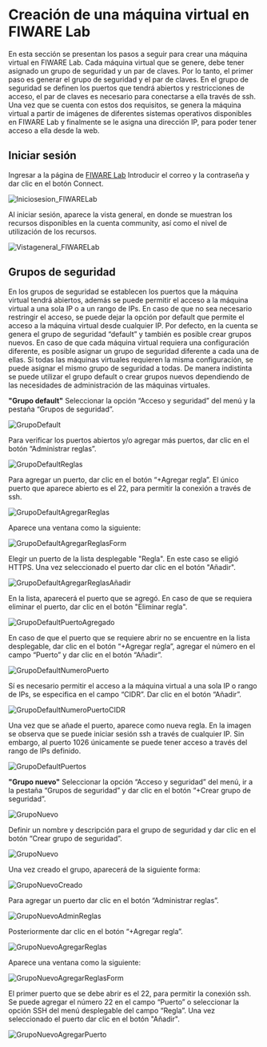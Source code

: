 # Creación de una máquina virtual en FIWARE Lab
En esta sección se presentan los pasos a seguir para crear una máquina virtual en FIWARE Lab.
Cada máquina virtual que se genere, debe tener asignado un grupo de seguridad y un par de claves. Por lo tanto, el primer paso es generar el grupo de seguridad y el par de claves. En el grupo de seguridad se definen los puertos que tendrá abiertos y restricciones de acceso, el par de claves es necesario para conectarse a ella través de ssh.
Una vez que se cuenta con estos dos requisitos, se genera la máquina virtual a partir de imágenes de diferentes sistemas operativos disponibles en FIWARE Lab y finalmente se le asigna una dirección IP, para poder tener acceso a ella desde la web.

## Iniciar sesión
Ingresar a la página de [FIWARE Lab](https://cloud.lab.fiware.org/)
Introducir el correo y la contraseña y dar clic en el botón Connect.

  ![Iniciosesion_FIWARELab](./images//VMFL-00.png)

Al iniciar sesión, aparece la vista general, en donde se muestran los recursos disponibles en la cuenta community, así como el nivel de utilización de los recursos.

  ![Vistageneral_FIWARELab](./images//VMFL-01.png)

## Grupos de seguridad

En los grupos de seguridad se establecen los puertos que la máquina virtual tendrá abiertos, además se puede permitir el acceso a la máquina virtual a una sola IP o a un rango de IPs. En caso de que no sea necesario restringir el acceso, se puede dejar la opción por default que permite el acceso a la máquina virtual desde cualquier IP.
Por defecto, en la cuenta se genera el grupo de seguridad “default” y también es posible crear grupos nuevos.
En caso de que cada máquina virtual requiera una configuración diferente, es posible asignar un grupo de seguridad diferente a cada una de ellas. Si todas las máquinas virtuales requieren la misma configuración, se puede asignar el mismo grupo de seguridad a todas.
De manera indistinta se puede utilizar el grupo default o crear grupos nuevos dependiendo de las necesidades de administración de las máquinas virtuales.

**"Grupo default"**
Seleccionar la opción “Acceso y seguridad” del menú y la pestaña “Grupos de seguridad”.

  ![GrupoDefault](./images//VMFL-02.png)

Para verificar los puertos abiertos y/o agregar más puertos, dar clic en el botón “Administrar reglas”.

  ![GrupoDefaultReglas](./images//VMFL-03.png)

Para agregar un puerto, dar clic en el botón “+Agregar regla”. El único puerto que aparece abierto es el 22, para permitir la conexión a través de ssh.

  ![GrupoDefaultAgregarReglas](./images//VMFL-04.png)

Aparece una ventana como la siguiente:

  ![GrupoDefaultAgregarReglasForm](./images//VMFL-05.png)

Elegir un puerto de la lista desplegable "Regla". En este caso se eligió HTTPS. Una vez seleccionado el puerto dar clic en el botón "Añadir".

  ![GrupoDefaultAgregarReglasAñadir](./images//VMFL-06.png)

En la lista, aparecerá el puerto que se agregó. En caso de que se requiera eliminar el puerto, dar clic en el botón "Eliminar regla".

  ![GrupoDefaultPuertoAgregado](./images//VMFL-07.png)

En caso de que el puerto que se requiere abrir no se encuentre en la lista desplegable, dar clic en el botón “+Agregar regla”, agregar el número en el campo “Puerto” y dar clic en el botón “Añadir”.

  ![GrupoDefaultNumeroPuerto](./images//VMFL-08.png)

Sí es necesario permitir el acceso a la máquina virtual a una sola IP o rango de IPs, se especifica en el campo “CIDR”. Dar clic en el botón “Añadir”.

  ![GrupoDefaultNumeroPuertoCIDR](./images//VMFL-09.png)

Una vez que se añade el puerto, aparece como nueva regla. En la imagen se observa que se puede iniciar sesión ssh a través de cualquier IP. Sin embargo, al puerto 1026 únicamente se puede tener acceso a través del rango de IPs definido.

  ![GrupoDefaultPuertos](./images//VMFL-10.png)

**"Grupo nuevo"**
Seleccionar la opción “Acceso y seguridad” del menú, ir a la pestaña “Grupos de seguridad” y dar clic en el botón “+Crear grupo de seguridad”.

  ![GrupoNuevo](./images//VMFL-11.png)

Definir un nombre y descripción para el grupo de seguridad y dar clic en el botón “Crear grupo de seguridad”.

  ![GrupoNuevo](./images//VMFL-12.png)

Una vez creado el grupo, aparecerá de la siguiente forma:

  ![GrupoNuevoCreado](./images//VMFL-13.png)

Para agregar un puerto dar clic en el botón “Administrar reglas”.

  ![GrupoNuevoAdminReglas](./images//VMFL-14.png)

Posteriormente dar clic en el botón “+Agregar regla”.

  ![GrupoNuevoAgregarReglas](./images//VMFL-15.png)

Aparece una ventana como la siguiente:

  ![GrupoNuevoAgregarReglasForm](./images//VMFL-05.png)

El primer puerto que se debe abrir es el 22, para permitir la conexión ssh. Se puede agregar el número 22 en el campo “Puerto” o seleccionar la opción SSH del menú desplegable del campo “Regla”. Una vez seleccionado el puerto dar clic en el botón "Añadir".

  ![GrupoNuevoAgregarPuerto](./images//VMFL-16.png)
